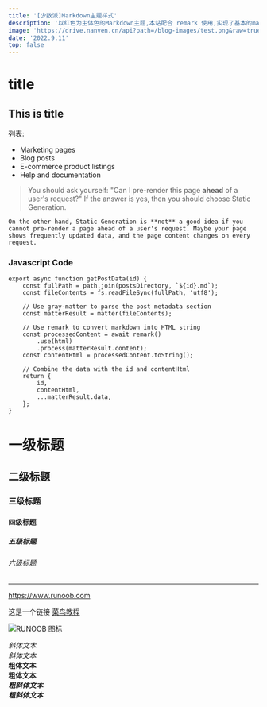 ```yaml
---
title: '[少数派]Markdown主题样式'
description: '以红色为主体色的Markdown主题,本站配合 remark 使用,实现了基本的markdown样式'
image: 'https://drive.nanven.cn/api?path=/blog-images/test.png&raw=true'
date: '2022.9.11'
top: false
---
```


# title

## This is title

列表:

- Marketing pages
- Blog posts
- E-commerce product listings
- Help and documentation

> You should ask yourself: "Can I pre-render this page **ahead** of a user's request?" If the answer is 
> yes, then you should choose Static Generation.

`On the other hand, Static Generation is **not** a good idea if you cannot pre-render a page ahead of a user's request. Maybe your page shows frequently updated data, and the page content changes on every request.`


### Javascript Code

    export async function getPostData(id) {
        const fullPath = path.join(postsDirectory, `${id}.md`);
        const fileContents = fs.readFileSync(fullPath, 'utf8');

        // Use gray-matter to parse the post metadata section
        const matterResult = matter(fileContents);

        // Use remark to convert markdown into HTML string
        const processedContent = await remark()
            .use(html)
            .process(matterResult.content);
        const contentHtml = processedContent.toString();

        // Combine the data with the id and contentHtml
        return {
            id,
            contentHtml,
            ...matterResult.data,
        };
    }

# 一级标题  
## 二级标题  
### 三级标题  
#### 四级标题  
##### 五级标题  
###### 六级标题  

***

<https://www.runoob.com>

这是一个链接 [菜鸟教程](https://www.runoob.com)

![RUNOOB 图标](http://static.runoob.com/images/runoob-logo.png)



*斜体文本*  
_斜体文本_  
**粗体文本**  
__粗体文本__  
***粗斜体文本***  
___粗斜体文本___  
